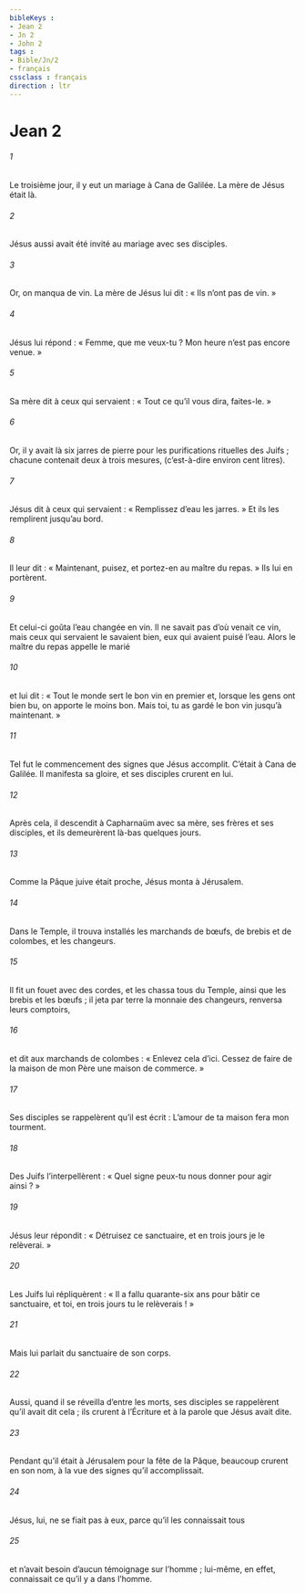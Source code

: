 ```yaml
---
bibleKeys : 
- Jean 2
- Jn 2
- John 2
tags : 
- Bible/Jn/2
- français
cssclass : français
direction : ltr
---
```


# Jean 2

###### 1
Le troisième jour, il y eut un mariage à Cana de Galilée. La mère de Jésus était là.
###### 2
Jésus aussi avait été invité au mariage avec ses disciples.
###### 3
Or, on manqua de vin. La mère de Jésus lui dit : « Ils n’ont pas de vin. »
###### 4
Jésus lui répond : « Femme, que me veux-tu ? Mon heure n’est pas encore venue. »
###### 5
Sa mère dit à ceux qui servaient : « Tout ce qu’il vous dira, faites-le. »
###### 6
Or, il y avait là six jarres de pierre pour les purifications rituelles des Juifs ; chacune contenait deux à trois mesures, (c’est-à-dire environ cent litres).
###### 7
Jésus dit à ceux qui servaient : « Remplissez d’eau les jarres. » Et ils les remplirent jusqu’au bord.
###### 8
Il leur dit : « Maintenant, puisez, et portez-en au maître du repas. » Ils lui en portèrent.
###### 9
Et celui-ci goûta l’eau changée en vin. Il ne savait pas d’où venait ce vin, mais ceux qui servaient le savaient bien, eux qui avaient puisé l’eau. Alors le maître du repas appelle le marié
###### 10
et lui dit : « Tout le monde sert le bon vin en premier et, lorsque les gens ont bien bu, on apporte le moins bon. Mais toi, tu as gardé le bon vin jusqu’à maintenant. »
###### 11
Tel fut le commencement des signes que Jésus accomplit. C’était à Cana de Galilée. Il manifesta sa gloire, et ses disciples crurent en lui.
###### 12
Après cela, il descendit à Capharnaüm avec sa mère, ses frères et ses disciples, et ils demeurèrent là-bas quelques jours.
###### 13
Comme la Pâque juive était proche, Jésus monta à Jérusalem.
###### 14
Dans le Temple, il trouva installés les marchands de bœufs, de brebis et de colombes, et les changeurs.
###### 15
Il fit un fouet avec des cordes, et les chassa tous du Temple, ainsi que les brebis et les bœufs ; il jeta par terre la monnaie des changeurs, renversa leurs comptoirs,
###### 16
et dit aux marchands de colombes : « Enlevez cela d’ici. Cessez de faire de la maison de mon Père une maison de commerce. »
###### 17
Ses disciples se rappelèrent qu’il est écrit : L’amour de ta maison fera mon tourment.
###### 18
Des Juifs l’interpellèrent : « Quel signe peux-tu nous donner pour agir ainsi ? »
###### 19
Jésus leur répondit : « Détruisez ce sanctuaire, et en trois jours je le relèverai. »
###### 20
Les Juifs lui répliquèrent : « Il a fallu quarante-six ans pour bâtir ce sanctuaire, et toi, en trois jours tu le relèverais ! »
###### 21
Mais lui parlait du sanctuaire de son corps.
###### 22
Aussi, quand il se réveilla d’entre les morts, ses disciples se rappelèrent qu’il avait dit cela ; ils crurent à l’Écriture et à la parole que Jésus avait dite.
###### 23
Pendant qu’il était à Jérusalem pour la fête de la Pâque, beaucoup crurent en son nom, à la vue des signes qu’il accomplissait.
###### 24
Jésus, lui, ne se fiait pas à eux, parce qu’il les connaissait tous
###### 25
et n’avait besoin d’aucun témoignage sur l’homme ; lui-même, en effet, connaissait ce qu’il y a dans l’homme.
